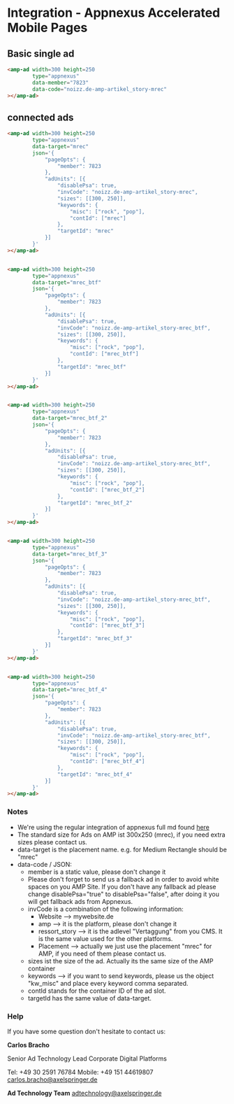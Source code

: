 # Integration - Appnexus Accelerated Mobile Pages


## Basic single ad
```html
<amp-ad width=300 height=250
        type="appnexus"
        data-member="7823"
        data-code="noizz.de-amp-artikel_story-mrec"
></amp-ad>
```

## connected ads
```html
<amp-ad width=300 height=250
        type="appnexus"
        data-target="mrec"
        json='{
            "pageOpts": {
                "member": 7823
            },
            "adUnits": [{
                "disablePsa": true,
                "invCode": "noizz.de-amp-artikel_story-mrec",
                "sizes": [[300, 250]],
                "keywords": {
                    "misc": ["rock", "pop"],
                    "contId": ["mrec"]
                },
                "targetId": "mrec"
            }]
        }'
></amp-ad>


<amp-ad width=300 height=250
        type="appnexus"
        data-target="mrec_btf"
        json='{
            "pageOpts": {
                "member": 7823
            },
            "adUnits": [{
                "disablePsa": true,
                "invCode": "noizz.de-amp-artikel_story-mrec_btf",
                "sizes": [[300, 250]],
                "keywords": {
                    "misc": ["rock", "pop"],
                    "contId": ["mrec_btf"]
                },
                "targetId": "mrec_btf"
            }]
        }'
></amp-ad>


<amp-ad width=300 height=250
        type="appnexus"
        data-target="mrec_btf_2"
        json='{
            "pageOpts": {
                "member": 7823
            },
            "adUnits": [{
                "disablePsa": true,
                "invCode": "noizz.de-amp-artikel_story-mrec_btf",
                "sizes": [[300, 250]],
                "keywords": {
                    "misc": ["rock", "pop"],
                    "contId": ["mrec_btf_2"]
                },
                "targetId": "mrec_btf_2"
            }]
        }'
></amp-ad>


<amp-ad width=300 height=250
        type="appnexus"
        data-target="mrec_btf_3"
        json='{
            "pageOpts": {
                "member": 7823
            },
            "adUnits": [{
                "disablePsa": true,
                "invCode": "noizz.de-amp-artikel_story-mrec_btf",
                "sizes": [[300, 250]],
                "keywords": {
                    "misc": ["rock", "pop"],
                    "contId": ["mrec_btf_3"]
                },
                "targetId": "mrec_btf_3"
            }]
        }'
></amp-ad>


<amp-ad width=300 height=250
        type="appnexus"
        data-target="mrec_btf_4"
        json='{
            "pageOpts": {
                "member": 7823
            },
            "adUnits": [{
                "disablePsa": true,
                "invCode": "noizz.de-amp-artikel_story-mrec_btf",
                "sizes": [[300, 250]],
                "keywords": {
                    "misc": ["rock", "pop"],
                    "contId": ["mrec_btf_4"]
                },
                "targetId": "mrec_btf_4"
            }]
        }'
></amp-ad>


```



### Notes
- We're using the regular integration of appnexus full md found [here](https://github.com/ampproject/amphtml/blob/master/ads/appnexus.md)
- The standard size for Ads on AMP ist 300x250 (mrec), if you need extra sizes please contact us.
- data-target is the placement name. e.g. for Medium Rectangle should be "mrec" 
- data-code / JSON:
    - member is a static value, please don't change it 
    - Please don't forget to send us a fallback ad in order to avoid white spaces on you AMP Site. If you don't have any fallback ad please change disablePsa="true" to disablePsa="false", after doing it you will get fallback ads from Appnexus.
    - invCode is a combination of the following information:
        - Website --> mywebsite.de
        - amp --> it is the platform, please don't change it
        - ressort_story --> it is the adlevel "Vertaggung" from you CMS. It is the same value used for the other platforms. 
        - Placement --> actually we just use the placement "mrec" for AMP, if you need of them please contact us.
    - sizes ist the size of the ad. Actually its the same size of the AMP container
    - keywords --> if you want to send keywords, please us the object "kw_misc" and place every keyword comma separated. 
    - contId stands for the container ID of the ad slot.
    - targetId has the same value of data-target.


### Help

If you have some question don't hesitate to contact us:


__Carlos Bracho__
 
  Senior Ad Technology Lead 
  Corporate Digital Platforms
  
  Tel: +49 30 2591 76784
  Mobile: +49 151 44619807 
  carlos.bracho@axelspringer.de

__Ad Technology Team__
  adtechnology@axelspringer.de
  
